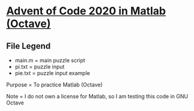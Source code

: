 # [Advent of Code 2020 in Matlab (Octave)](https://adventofcode.com/2020)

File Legend
------
* main.m = main puzzle script
* pi.txt = puzzle input
* pie.txt = puzzle input example

Purpose = To practice Matlab (Octave)

Note = I do not own a license for Matlab, so I am testing this code in GNU Octave

